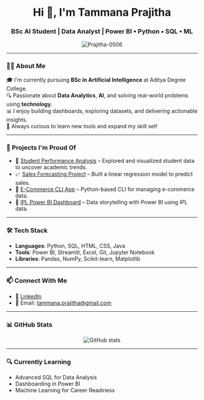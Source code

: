 <h1 align="center">Hi 👋, I'm Tammana Prajitha</h1>
<h3 align="center">BSc AI Student | Data Analyst | Power BI • Python • SQL • ML</h3>

<p align="center">
  <img src="https://komarev.com/ghpvc/?username=Prajitha-0506&label=Profile%20views&color=0e75b6&style=flat" alt="Prajitha-0506" />
</p>

---

### 👩‍💻 About Me

🎓 I'm currently pursuing **BSc in Artificial Intelligence** at Aditya Degree College.  
🔍 Passionate about **Data Analytics**, **AI**, and solving real-world problems using **technology**.  
📊 I enjoy building dashboards, exploring datasets, and delivering actionable insights.  
🧠 Always curious to learn new tools and expand my skill set!

---

### 💼 Projects I'm Proud Of

- 🔎 [Student Performance Analysis](https://github.com/Prajitha-0506/Student-performance-analytics) – Explored and visualized student data to uncover academic trends.
- 📈 [Sales Forecasting Project](https://github.com/Prajitha-0506/sales-forecasting) – Built a linear regression model to predict sales.
- 🛒 [E-Commerce CLI App](https://github.com/Prajitha-0506/ecommerce-insights) – Python-based CLI for managing e-commerce data.
- 🏏 [IPL Power BI Dashboard](https://github.com/Prajitha-0506/ipl-powerbi-project) – Data storytelling with Power BI using IPL data.

---

### 🛠️ Tech Stack

- **Languages**: Python, SQL, HTML, CSS, Java
- **Tools**: Power BI, Streamlit, Excel, Git, Jupyter Notebook
- **Libraries**: Pandas, NumPy, Scikit-learn, Matplotlib

---

### 📫 Connect With Me

- 💼 [LinkedIn](https://www.linkedin.com/in/tammana-prajitha)
- 📧 Email: tammana.prajitha@gmail.com

---

### 📊 GitHub Stats

<p align="center">
  <img src="https://github-readme-stats.vercel.app/api?username=Prajitha-0506&show_icons=true&theme=radical" alt="GitHub stats" />
</p>

---

### 🔍 Currently Learning

- Advanced SQL for Data Analysis  
- Dashboarding in Power BI  
- Machine Learning for Career Readiness  
